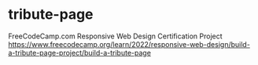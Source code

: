 # tribute-page
FreeCodeCamp.com Responsive Web Design Certification Project 
https://www.freecodecamp.org/learn/2022/responsive-web-design/build-a-tribute-page-project/build-a-tribute-page
